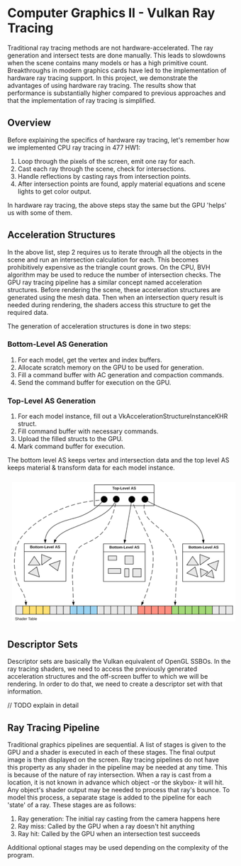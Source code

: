 # Computer Graphics II - Vulkan Ray Tracing

Traditional ray tracing methods are not hardware-accelerated. The ray generation and intersect tests are done manually. This leads to slowdowns when the scene contains many models or has a high primitive count.
Breakthroughs in modern graphics cards have led to the implementation of hardware ray tracing support. In this project, we demonstrate the advantages of using hardware ray tracing. The results show that performance is substantially higher compared
to previous approaches and that the implementation of ray tracing is simplified.

## Overview

Before explaining the specifics of hardware ray tracing, let's remember how we implemented CPU ray tracing in 477 HW1:

1. Loop through the pixels of the screen, emit one ray for each.
2. Cast each ray through the scene, check for intersections.
3. Handle reflections by casting rays from intersection points.
4. After intersection points are found, apply material equations and scene lights to get color output.

In hardware ray tracing, the above steps stay the same but the GPU 'helps' us with some of them.

## Acceleration Structures

In the above list, step 2 requires us to iterate through all the objects in the scene and run an intersection calculation for each. This becomes prohibitively expensive as the triangle count grows. On the CPU, BVH algorithm may be used to reduce the number
of intersection checks. The GPU ray tracing pipeline has a similar concept named acceleration structures. Before rendering the scene, these acceleration structures are generated using the mesh data. Then when an intersection query
result is needed during rendering, the shaders access this structure to get the required data.

The generation of acceleration structures is done in two steps:

### Bottom-Level AS Generation

1. For each model, get the vertex and index buffers.
2. Allocate scratch memory on the GPU to be used for generation.
3. Fill a command buffer with AC generation and compaction commands.
4. Send the command buffer for execution on the GPU.

### Top-Level AS Generation

1. For each model instance, fill out a VkAccelerationStructureInstanceKHR struct.
2. Fill command buffer with necessary commands.
3. Upload the filled structs to the GPU.
4. Mark command buffer for execution.

The bottom level AS keeps vertex and intersection data and the top level AS keeps material & transform data for each model instance.

<div style="display: flex;">
  <img src="acc.png" alt="Image 2" style="flex: 85%; padding: 10px;">
</div>

## Descriptor Sets

Descriptor sets are basically the Vulkan equivalent of OpenGL SSBOs. In the ray tracing shaders, we need to access the previously generated acceleration structures and the off-screen buffer to which we will be rendering. In order to do that, we need to create a descriptor set with that information. 

// TODO explain in detail

## Ray Tracing Pipeline

Traditional graphics pipelines are sequential. A list of stages is given to the GPU and a shader is executed in each of these stages. The final output image is then displayed on the screen. Ray tracing pipelines do not have this property as any shader
in the pipeline may be needed at any time. This is because of the nature of ray intersection. When a ray is cast from a location, it is not known in advance which object -or the skybox- it will hit. Any object's shader output may be needed to process that ray's bounce. To model this process, a separate stage is added to the pipeline for each 'state' of a ray. These stages are as follows:

1. Ray generation: The initial ray casting from the camera happens here
2. Ray miss: Called by the GPU when a ray doesn't hit anything
3. Ray hit: Called by the GPU when an intersection test succeeds

Additional optional stages may be used depending on the complexity of the program.
